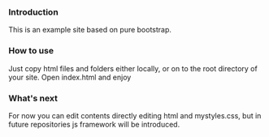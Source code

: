 ### Introduction
This is an example site based on pure bootstrap. 

### How to use
Just copy html files and folders either locally, or on to the root directory of your site.
Open index.html and enjoy

### What's next
For now you can edit contents directly editing html and mystyles.css, but in future repositories js framework will be introduced.
